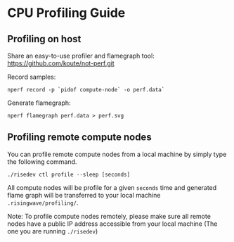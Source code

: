 # CPU Profiling Guide

## Profiling on host
Share an easy-to-use profiler and flamegraph tool: https://github.com/koute/not-perf.git

Record samples:

```shell
nperf record -p `pidof compute-node` -o perf.data`
```

Generate flamegraph: 

```shell
nperf flamegraph perf.data > perf.svg
```

## Profiling remote compute nodes
You can profile remote compute nodes from a local machine by simply type the following command.
```shell
./risedev ctl profile --sleep [seconds]
```
All compute nodes will be profile for a given `seconds` time and generated flame graph will be transferred to your local machine `.risingwave/profiling/`.

Note: To profile compute nodes remotely, please make sure all remote nodes have a public IP address accessible from your local machine (The one you are running `./risedev`)
